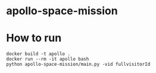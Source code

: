# apollo-space-mission
# How to run
```docker build -t apollo .```<br/>
```docker run --rm -it apollo bash```<br/>
```python apollo-space-mission/main.py -vid fullvisitorId```
